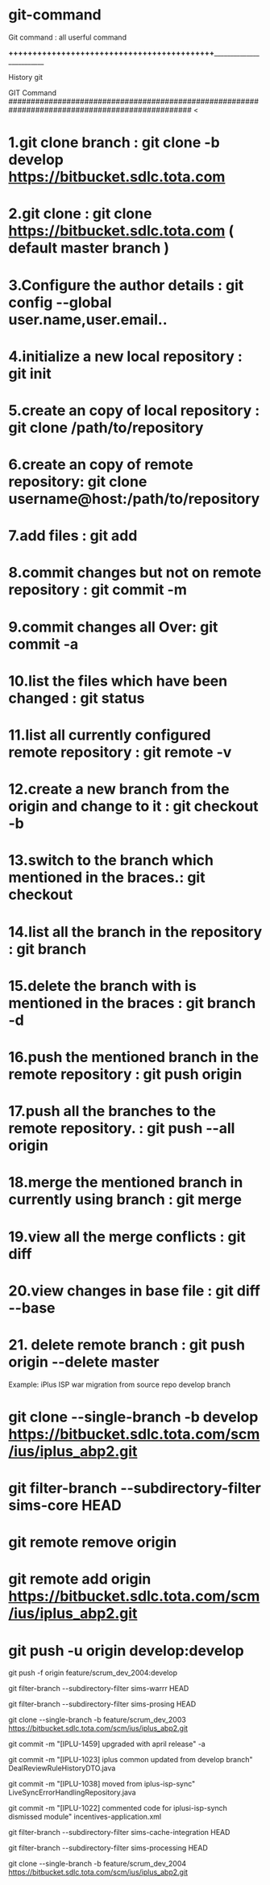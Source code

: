 # git-command
Git command : all userful command

______+++++++++++++++++++++++++++++++++++++++++++_______________________________


History git

GIT Command
#################################################################################################
 <
 # 1.git clone branch :  git clone -b develop https://bitbucket.sdlc.tota.com
 # 2.git clone : git clone https://bitbucket.sdlc.tota.com ( default master branch )
# 3.Configure the author details : git config --global user.name,user.email..
# 4.initialize a new local repository : 	git init
# 5.create an copy of local repository : git clone /path/to/repository
# 6.create an copy of remote repository: git clone username@host:/path/to/repository
# 7.add files : git add
# 8.commit changes but not on remote repository : git commit -m
# 9.commit changes all Over: git commit -a
# 10.list the files which have been changed : git status
# 11.list all currently configured remote repository : git remote -v
# 12.create a new branch from the origin and change to it : git checkout -b <branchname>
# 13.switch to the branch which mentioned in the braces.: git checkout <branchname>
# 14.list all the branch in the repository : git branch
# 15.delete the branch with is mentioned in the braces : git branch -d <branchname>
# 16.push the mentioned branch in the remote repository : git push origin <branchname>
# 17.push all the branches to the remote repository. : git push --all origin
# 18.merge the mentioned branch in currently using branch : git merge <branchname>
# 19.view all the merge conflicts : git diff
# 20.view changes in base file : git diff --base <filename>
#  21. delete remote branch : git push origin --delete master 

Example: iPlus ISP war migration from source repo develop branch
# git clone --single-branch -b develop https://bitbucket.sdlc.tota.com/scm/ius/iplus_abp2.git
# git filter-branch --subdirectory-filter sims-core HEAD
# git remote remove origin
# git remote add origin  https://bitbucket.sdlc.tota.com/scm/ius/iplus_abp2.git
# git push -u origin develop:develop


git push -f origin feature/scrum_dev_2004:develop

git filter-branch --subdirectory-filter sims-warrr HEAD

git filter-branch --subdirectory-filter sims-prosing HEAD

git clone --single-branch -b feature/scrum_dev_2003  https://bitbucket.sdlc.tota.com/scm/ius/iplus_abp2.git


 git commit -m "[IPLU-1459] upgraded with april release" -a

git commit -m "[IPLU-1023] iplus common updated from develop branch" DealReviewRuleHistoryDTO.java

git commit -m "[IPLU-1038] moved from iplus-isp-sync"  LiveSyncErrorHandlingRepository.java
 
git commit -m "[IPLU-1022] commented code for iplusi-isp-synch dismissed module" incentives-application.xml

git filter-branch --subdirectory-filter sims-cache-integration HEAD

git filter-branch --subdirectory-filter sims-processing HEAD

git clone --single-branch -b feature/scrum_dev_2004 https://bitbucket.sdlc.tota.com/scm/ius/iplus_abp2.git
